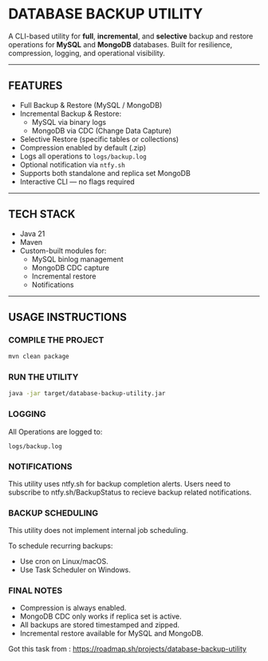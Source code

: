 # DATABASE BACKUP UTILITY

A CLI-based utility for **full**, **incremental**, and **selective** backup and restore operations for **MySQL** and **MongoDB** databases. Built for resilience, compression, logging, and operational visibility.

---

## FEATURES

- Full Backup & Restore (MySQL / MongoDB)
- Incremental Backup & Restore:
  - MySQL via binary logs
  - MongoDB via CDC (Change Data Capture)
- Selective Restore (specific tables or collections)
- Compression enabled by default (.zip)
- Logs all operations to `logs/backup.log`
- Optional notification via `ntfy.sh`
- Supports both standalone and replica set MongoDB
- Interactive CLI — no flags required

---

## TECH STACK

- Java 21
- Maven
- Custom-built modules for:
  - MySQL binlog management
  - MongoDB CDC capture
  - Incremental restore
  - Notifications

---

## USAGE INSTRUCTIONS

### COMPILE THE PROJECT

```bash
mvn clean package
```
### RUN THE UTILITY
```bash
java -jar target/database-backup-utility.jar
```

### LOGGING 
All Operations are logged to:
```
logs/backup.log
```

### NOTIFICATIONS
This utility uses ntfy.sh for backup completion alerts.
Users need to subscribe to ntfy.sh/BackupStatus to recieve backup related notifications.

### BACKUP SCHEDULING
This utility does not implement internal job scheduling.

To schedule recurring backups:
- Use cron on Linux/macOS.
- Use Task Scheduler on Windows.

### FINAL NOTES

- Compression is always enabled.
- MongoDB CDC only works if replica set is active.
- All backups are stored timestamped and zipped.
- Incremental restore available for MySQL and MongoDB.



Got  this task from : https://roadmap.sh/projects/database-backup-utility

